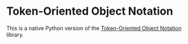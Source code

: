 # Token-Oriented Object Notation

This is a native Python version of the [Token-Oriented Object Notation](https://github.com/johannschopplich/toon) library.
